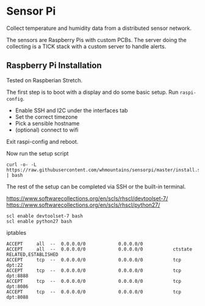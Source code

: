# Sensor Pi

Collect temperature and humidity data from a distributed sensor network.

The sensors are Raspberry Pis with custom PCBs. The server doing the collecting
is a TICK stack with a custom server to handle alerts.

## Raspberry Pi Installation

Tested on Raspberian Stretch.

The first step is to boot with a display and do some basic setup. Run `raspi-config`.

* Enable SSH and I2C under the interfaces tab
* Set the correct timezone
* Pick a sensible hostname
* (optional) connect to wifi

Exit raspi-config and reboot.

Now run the setup script

```shell
curl -o- -L https://raw.githubusercontent.com/whmountains/sensorpi/master/install.sh | bash
```

The rest of the setup can be completed via SSH or the built-in terminal.

https://www.softwarecollections.org/en/scls/rhscl/devtoolset-7/
https://www.softwarecollections.org/en/scls/rhscl/python27/

```
scl enable devtoolset-7 bash
scl enable python27 bash
```

iptables

```
ACCEPT     all  --  0.0.0.0/0            0.0.0.0/0
ACCEPT     all  --  0.0.0.0/0            0.0.0.0/0           ctstate RELATED,ESTABLISHED
ACCEPT     tcp  --  0.0.0.0/0            0.0.0.0/0           tcp dpt:22
ACCEPT     tcp  --  0.0.0.0/0            0.0.0.0/0           tcp dpt:8888
ACCEPT     tcp  --  0.0.0.0/0            0.0.0.0/0           tcp dpt:8086
ACCEPT     tcp  --  0.0.0.0/0            0.0.0.0/0           tcp dpt:8088
```
